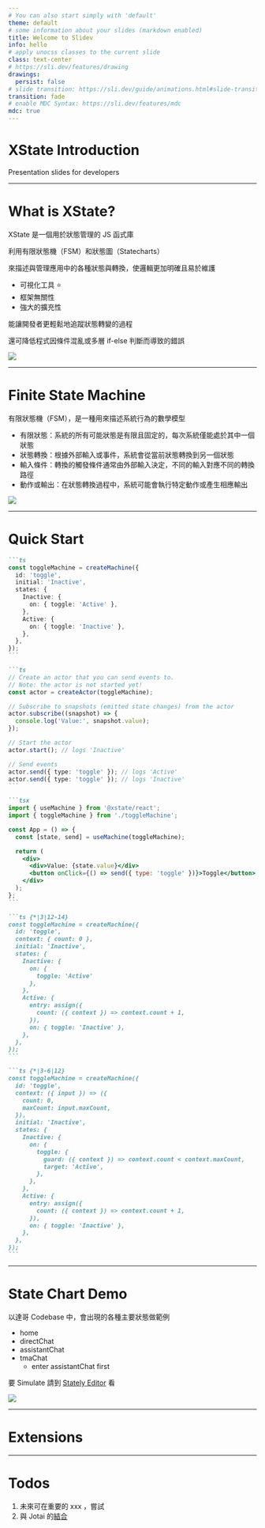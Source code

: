 ```yaml
---
# You can also start simply with 'default'
theme: default
# some information about your slides (markdown enabled)
title: Welcome to Slidev
info: hello
# apply unocss classes to the current slide
class: text-center
# https://sli.dev/features/drawing
drawings:
  persist: false
# slide transition: https://sli.dev/guide/animations.html#slide-transitions
transition: fade
# enable MDC Syntax: https://sli.dev/features/mdc
mdc: true
---
```


# XState Introduction
Presentation slides for developers

---

# What is XState?

XState 是一個用於狀態管理的 JS 函式庫

利用有限狀態機（FSM）和狀態圖（Statecharts）

來描述與管理應用中的各種狀態與轉換，使邏輯更加明確且易於維護

- 可視化工具 ⭐
- 框架無關性
- 強大的擴充性

能讓開發者更輕鬆地追蹤狀態轉變的過程

還可降低程式因條件混亂或多層 if-else 判斷而導致的錯誤

<img 
  class="absolute w-80 left-145 top-65"
  src='./images/xstate-logo.jpg'
/>

---

# Finite State Machine

有限狀態機（FSM），是一種用來描述系統行為的數學模型

- 有限狀態：系統的所有可能狀態是有限且固定的，每次系統僅能處於其中一個狀態
- 狀態轉換：根據外部輸入或事件，系統會從當前狀態轉換到另一個狀態
- 輸入條件：轉換的觸發條件通常由外部輸入決定，不同的輸入對應不同的轉換路徑
- 動作或輸出：在狀態轉換過程中，系統可能會執行特定動作或產生相應輸出

<img 
  class="m-auto w-42%"
  src='./images/light.png'
/>

---

# Quick Start

````md magic-move {lines: true}
```ts
const toggleMachine = createMachine({
  id: 'toggle',
  initial: 'Inactive',
  states: {
    Inactive: {
      on: { toggle: 'Active' },
    },
    Active: {
      on: { toggle: 'Inactive' },
    },
  },
});
```

```ts
// Create an actor that you can send events to.
// Note: the actor is not started yet!
const actor = createActor(toggleMachine);

// Subscribe to snapshots (emitted state changes) from the actor
actor.subscribe((snapshot) => {
  console.log('Value:', snapshot.value);
});

// Start the actor
actor.start(); // logs 'Inactive'

// Send events
actor.send({ type: 'toggle' }); // logs 'Active'
actor.send({ type: 'toggle' }); // logs 'Inactive'
```

```tsx
import { useMachine } from '@xstate/react';
import { toggleMachine } from './toggleMachine';

const App = () => {
  const [state, send] = useMachine(toggleMachine);

  return (
    <div>
      <div>Value: {state.value}</div>
      <button onClick={() => send({ type: 'toggle' })}>Toggle</button>
    </div>
  );
};
```

```ts {*|3|12-14}
const toggleMachine = createMachine({
  id: 'toggle',
  context: { count: 0 },
  initial: 'Inactive',
  states: {
    Inactive: {
      on: { 
        toggle: 'Active' 
      },
    },
    Active: {
      entry: assign({
        count: ({ context }) => context.count + 1,
      }),
      on: { toggle: 'Inactive' },
    },
  },
});
```

```ts {*|3-6|12}
const toggleMachine = createMachine({
  id: 'toggle',
  context: ({ input }) => ({
    count: 0,
    maxCount: input.maxCount,
  }),
  initial: 'Inactive',
  states: {
    Inactive: {
      on: {
        toggle: {
          guard: ({ context }) => context.count < context.maxCount,
          target: 'Active',
        },
      },
    },
    Active: {
      entry: assign({
        count: ({ context }) => context.count + 1,
      }),
      on: { toggle: 'Inactive' },
    },
  },
});
```
````

---

# State Chart Demo

以達哥 Codebase 中，會出現的各種主要狀態做範例

- home
- directChat
- assistantChat
- tmaChat
  - enter assistantChat first

要 Simulate 請到 [Stately Editor](https://stately.ai/registry/editor/embed/e6c9c269-a65c-475b-8afd-09010866d350?mode=Design&machineId=a6ae1d42-68f3-4e84-b4c3-382f249904bb) 看

<img 
  class="absolute w-125 left-100 top-32"
  src='./images/chart.png'
/>

---

# Extensions

---

# Todos

1. 未來可在重要的 xxx ，嘗試
2. 與 Jotai 的[結合](https://jotai.org/docs/extensions/xstate)
